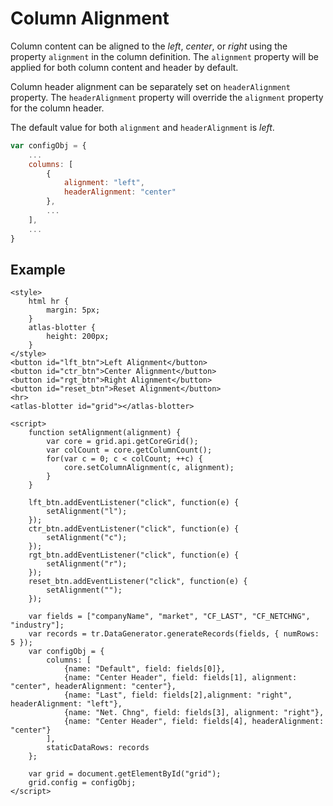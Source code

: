 # Column Alignment

Column content can be aligned to the *left*, *center*, or *right* using the property `alignment` in the column definition. The `alignment` property will be applied for both column content and header by default. 

Column header alignment can be separately set on `headerAlignment` property. The `headerAlignment` property will override the `alignment` property for the column header. 

The default value for both `alignment` and `headerAlignment` is *left*.

```js
var configObj = {
	...
	columns: [
		{
			alignment: "left",
			headerAlignment: "center"
		}, 
		...
	],
	...
}
```

## Example

```live
<style>
	html hr {
		margin: 5px;
	}
	atlas-blotter {
		height: 200px;
	}
</style>
<button id="lft_btn">Left Alignment</button>
<button id="ctr_btn">Center Alignment</button>
<button id="rgt_btn">Right Alignment</button>
<button id="reset_btn">Reset Alignment</button>
<hr>
<atlas-blotter id="grid"></atlas-blotter>

<script>
	function setAlignment(alignment) { 
		var core = grid.api.getCoreGrid();
		var colCount = core.getColumnCount();
		for(var c = 0; c < colCount; ++c) {
			core.setColumnAlignment(c, alignment);
		}
	}
	
	lft_btn.addEventListener("click", function(e) { 
		setAlignment("l");
	});
	ctr_btn.addEventListener("click", function(e) { 
		setAlignment("c");
	});
	rgt_btn.addEventListener("click", function(e) { 
		setAlignment("r");
	});
	reset_btn.addEventListener("click", function(e) { 
		setAlignment("");
	});
	
	var fields = ["companyName", "market", "CF_LAST", "CF_NETCHNG", "industry"];
	var records = tr.DataGenerator.generateRecords(fields, { numRows: 5 });
	var configObj = {
		columns: [
			{name: "Default", field: fields[0]},
			{name: "Center Header", field: fields[1], alignment: "center", headerAlignment: "center"},
			{name: "Last", field: fields[2],alignment: "right", headerAlignment: "left"},
			{name: "Net. Chng", field: fields[3], alignment: "right"},
			{name: "Center Header", field: fields[4], headerAlignment: "center"}
		],
		staticDataRows: records
	};

	var grid = document.getElementById("grid");
	grid.config = configObj;
</script>
```
